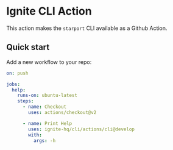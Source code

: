 # Ignite CLI Action
This action makes the `starport` CLI available as a Github Action.

## Quick start

Add a new workflow to your repo:

```yml
on: push

jobs:
  help:
    runs-on: ubuntu-latest
    steps:
      - name: Checkout
        uses: actions/checkout@v2

      - name: Print Help 
        uses: ignite-hq/cli/actions/cli@develop
        with:
          args: -h 
```
